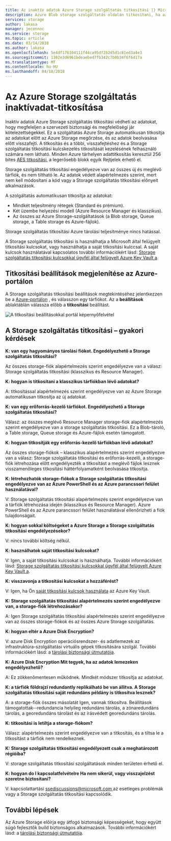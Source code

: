 ```yaml
---
title: Az inaktív adatok Azure Storage szolgáltatás titkosítási |} Microsoft Docs
description: Azure Blob storage szolgáltatás oldalán titkosítani, ha az adatok tárolása az Azure Storage szolgáltatás titkosítási szolgáltatás segítségével, és visszafejteni az adatok beolvasása közben.
services: storage
author: lakasa
manager: jeconnoc
ms.service: storage
ms.topic: article
ms.date: 03/14/2018
ms.author: lakasa
ms.openlocfilehash: 5e4df176104111f44ca95df2b2d5d1c81ed3a4e3
ms.sourcegitcommit: 1362e3d6961bdeaebed7fb342c7b0b34f6f6417a
ms.translationtype: MT
ms.contentlocale: hu-HU
ms.lasthandoff: 04/18/2018
---
```

# <a name="azure-storage-service-encryption-for-data-at-rest"></a>Az Azure Storage szolgáltatás inaktívadat-titkosítása

Inaktív adatok Azure Storage szolgáltatás titkosítási védheti az adatokat, hogy megfeleljen a szervezeti biztonsági és megfelelőségi jár kötelezettségekkel. Ez a szolgáltatás Azure Storage automatikusan titkosítja az adatokat előtt az Azure Storage megőrzése, és az adatok beolvasása előtt visszafejti. A titkosítás és a többi, visszafejtéshez és a Storage szolgáltatás titkosítási kulcskezelés titkosítását kezelésének felhasználó számára nem látható. Minden Azure tárhelyen adattitkosítás keresztül 256 bites [AES titkosítási](https://en.wikipedia.org/wiki/Advanced_Encryption_Standard), a legerősebb blokk egyik Rejtjelek érhető el.

Storage szolgáltatás titkosítási engedélyezve van az összes új és meglévő tárfiók, és nem tiltható le. Az adatok védett alapértelmezés szerint, mert nem kell módosítani a kód vagy a Storage szolgáltatás titkosítási előnyeit alkalmazások.

A szolgáltatás automatikusan titkosítja az adatokat:

- Mindkét teljesítmény rétegek (Standard és prémium).
- Két üzembe helyezési modell (Azure Resource Manager és klasszikus).
- Az összes az Azure Storage-szolgáltatások (a Blob storage, Queue storage, a Table storage és Azure-fájlok). 

Storage szolgáltatás titkosítási Azure tárolási teljesítménye nincs hatással.

A Storage szolgáltatás titkosítási is használhatja a Microsoft által felügyelt titkosítási kulcsokat, vagy használhatja a saját titkosítási kulccsal. A saját kulcsok használatával kapcsolatos további információkért lásd: [Storage szolgáltatás titkosítási kulcsokkal ügyfél által felügyelt Azure Key Vault a](storage-service-encryption-customer-managed-keys.md).

## <a name="view-encryption-settings-in-the-azure-portal"></a>Titkosítási beállítások megjelenítése az Azure-portálon

A Storage szolgáltatás titkosítási beállítások megtekintéséhez jelentkezzen be a [Azure-portálon](https://portal.azure.com) , és válasszon egy tárfiókot. Az a **beállítások** ablaktáblán válassza előbb a **titkosítási** beállítást.

![A titkosítási beállításokkal portál képernyőfelvétel](./media/storage-service-encryption/image1.png)

## <a name="faq-for-storage-service-encryption"></a>A Storage szolgáltatás titkosítási – gyakori kérdések

**K: van egy hagyományos tárolási fiókot. Engedélyezhető a Storage szolgáltatás titkosítási?**

Az összes storage-fiók alapértelmezés szerint engedélyezve van a válasz: Storage szolgáltatás titkosítási (klasszikus és Resource Manager).

**K: hogyan is titkosítani a klasszikus tárfiókban lévő adatokat?**

A: titkosítással alapértelmezés szerint engedélyezve van az Azure Storage automatikusan titkosítja az új adatokat. 

**K: van egy erőforrás-kezelő tárfiókot. Engedélyezhető a Storage szolgáltatás titkosítási?**

Válasz: az összes meglévő Resource Manager storage-fiók alapértelmezés szerint engedélyezve van a storage szolgáltatás titkosítási. Ez a Blob-tároló, a Table storage, Queue storage és Azure-fájlok esetén támogatott. 

**K: hogyan titkosítják egy erőforrás-kezelő tárfiókban lévő adatokat?**

Az összes storage-fiókok – klasszikus alapértelmezés szerint engedélyezve van a válasz: Storage szolgáltatás titkosítási és erőforrás-kezelő, a storage-fiók létrehozása előtt engedélyezték a titkosítást a meglévő fájlok lesznek visszamenőleges titkosítási háttérfolyamatként beolvasása titkosítja.

**K: létrehozhatók storage-fiókok a Storage szolgáltatás titkosítási engedélyezve van az Azure PowerShell és az Azure parancssori felület használatával?**

V: Storage szolgáltatás titkosítási alapértelmezés szerint engedélyezve van a tárfiók létrehozása idején (klasszikus és Resource Manager). Azure PowerShell és az Azure parancssori felület használatával ellenőrizheti a fiók tulajdonságait.

**K: hogyan sokkal költségeket a Azure Storage a Storage szolgáltatás titkosítási engedélyezésekor?**

V: nincs további költség nélkül.

**K: használhatok saját titkosítási kulcsokat?**

V: Igen, a saját titkosítási kulcsokat is használhatja. További információkért lásd: [Storage szolgáltatás titkosítási kulcsokkal ügyfél által felügyelt Azure Key Vault a](storage-service-encryption-customer-managed-keys.md).

**K: visszavonja a titkosítási kulcsokat a hozzáférést?**

V: Igen, ha Ön [saját titkosítási kulcsok használata](storage-service-encryption-customer-managed-keys.md) az Azure Key Vault.

**K: Storage szolgáltatás titkosítási alapértelmezés szerint engedélyezve van, a storage-fiók létrehozásakor?**

A: Igen Storage szolgáltatás titkosítási alapértelmezés szerint engedélyezve van az összes storage-fiókok és az összes Azure Storage szolgáltatás.

**K: hogyan eltér a Azure Disk Encryption?**

V: azure Disk Encryption operációsrendszer- és adatlemezek az infrastruktúra-szolgáltatási virtuális gépek titkosítására szolgál. További információkért lásd: a [tárolási biztonsági útmutatója](../storage-security-guide.md).

**K: Azure Disk Encryption Mit tegyek, ha az adatok lemezeken engedélyezhető?**

A: Ez zökkenőmentesen működnek. Mindkét módszer titkosítja az adatokat.

**K: a tárfiók földrajzi redundantly replikálható be van állítva. A Storage szolgáltatás titkosítási saját redundáns példány is titkosítva lesznek?**

A: a storage-fiók összes másolatát Igen, vannak titkosítva. Beállítások támogatottak--redundancia helyileg redundáns tárolás, a zónaredundáns tárolás, a georedundáns tárolást és az írásvédett georedundáns tárolás.

**K: titkosítási is letiltja a storage-fiókom?**

Válasz: alapértelmezés szerint engedélyezve van a titkosítás, és a tiltsa le a titkosítást a tárfiók nem rendelkeznek. 

**K: Storage szolgáltatás titkosítási engedélyezett csak a meghatározott régióiba?**

V: storage szolgáltatás titkosítási szolgáltatások minden területen érhető el. 

**K: hogyan do I kapcsolatfelvételre Ha nem sikerül, vagy visszajelzést szeretne biztosítani?**

V: kapcsolattartási [ ssediscussions@microsoft.com ](mailto:ssediscussions@microsoft.com) az esetleges problémák vagy a Storage szolgáltatás titkosítási kapcsolódik.

## <a name="next-steps"></a>További lépések
Az Azure Storage előírja egy átfogó biztonsági képességeket, hogy együtt súgó fejlesztők build biztonságos alkalmazások. További információkért lásd: a [tárolási biztonsági útmutatója](../storage-security-guide.md).
